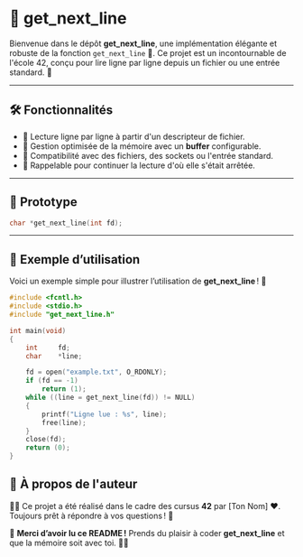 # 📜 **get_next_line**  

Bienvenue dans le dépôt **get_next_line**, une implémentation élégante et robuste de la fonction `get_next_line` 🧵. Ce projet est un incontournable de l'école 42, conçu pour lire ligne par ligne depuis un fichier ou une entrée standard. 🌟

---

## 🛠️ **Fonctionnalités**
- 📄 Lecture ligne par ligne à partir d'un descripteur de fichier.
- 💾 Gestion optimisée de la mémoire avec un **buffer** configurable.
- 🚀 Compatibilité avec des fichiers, des sockets ou l'entrée standard.
- 🔄 Rappelable pour continuer la lecture d'où elle s'était arrêtée.

---

## 🚧 **Prototype**

```c
char *get_next_line(int fd);
```
---
## 🌟 Exemple d’utilisation

Voici un exemple simple pour illustrer l’utilisation de **get_next_line** ! 🎉

```c
#include <fcntl.h>
#include <stdio.h>
#include "get_next_line.h"

int main(void)
{
    int     fd;
    char    *line;

    fd = open("example.txt", O_RDONLY);
    if (fd == -1)
        return (1);
    while ((line = get_next_line(fd)) != NULL)
    {
        printf("Ligne lue : %s", line);
        free(line);
    }
    close(fd);
    return (0);
}
```

## 🌈 À propos de l'auteur

👨‍💻 Ce projet a été réalisé dans le cadre des cursus **42** par [Ton Nom] ❤️. Toujours prêt à répondre à vos questions ! 🎉

🎉 **Merci d’avoir lu ce README !** Prends du plaisir à coder **get_next_line** et que la mémoire soit avec toi. 💾🔥

